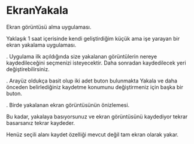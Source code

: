 # EkranYakala
Ekran görüntüsü alma uygulaması.

Yaklaşık 1 saat içerisinde kendi geliştirdiğim küçük ama işe yarayan bir ekran yakalama uygulaması.

. Uygulama ilk açıldığında size yakalanan görüntülerin nereye kaydedileceğini seçmenizi isteyecektir. Daha sonradan kaydedilecek yeri değiştirebilirsiniz.

. Arayüz oldukça basit olup iki adet buton bulunmakta Yakala ve daha önceden belirlediğiniz kaydetme konumunu değiştirmeniz için başka bir buton.

. Birde yakalanan ekran görüntüsünün önizlemesi. 

Bu kadar, yakalaya basıyorsunuz ve ekran görüntüsünü kaydediyor tekrar basarsanız tekrar kaydeder.

Henüz seçili alanı kaydet özelliği mevcut değil tam ekran olarak yakar.
